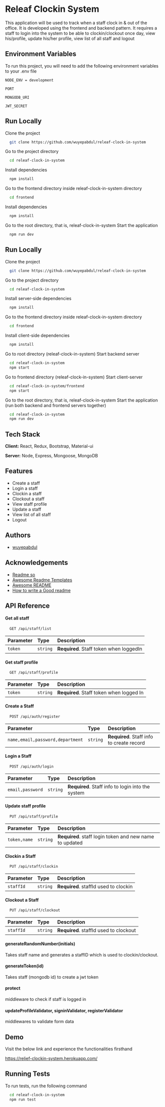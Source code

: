 # Releaf Clockin System

This application will be used to track when a staff clock in & out of the office. It is developed using the frontend and backend pattern. It requires a staff to login into the system to be able to clockin/clockout once day, view his/profile, update his/her profile, view list of all staff and logout
## Environment Variables

To run this project, you will need to add the following environment variables to your .env file

`NODE_ENV = development`

`PORT`

`MONGODB_URI`

`JWT_SECRET`

## Run Locally

Clone the project

```bash
  git clone https://github.com/wuyepabdul/releaf-clock-in-system
```

Go to the project directory

```bash
  cd releaf-clock-in-system
```

Install dependencies

```bash
  npm install
```

Go to the frontend directory inside releaf-clock-in-system directory

```bash
  cd frontend
```

Install dependencies

```bash
  npm install
```

Go to the root directory, that is, releaf-clock-in-system
Start the application

```bash
  npm run dev
```

## Run Locally

Clone the project

```bash
  git clone https://github.com/wuyepabdul/releaf-clock-in-system
```

Go to the project directory

```bash
  cd releaf-clock-in-system
```

Install server-side dependencies 

```bash
  npm install
```

Go to the frontend directory inside releaf-clock-in-system directory

```bash
  cd frontend
```

Install client-side dependencies

```bash
  npm install
```

Go to root directory (releaf-clock-in-system)
Start backend server

```bash
  cd releaf-clock-in-system
  npm start
```

Go to frontend directory (releaf-clock-in-system)
Start client-server

```bash
  cd releaf-clock-in-system/frontend
  npm start
```

Go to the root directory, that is, releaf-clock-in-system
Start the application (run both backend and frontend servers together)

```bash
  cd releaf-clock-in-system
  npm run dev
```

## Tech Stack

**Client:** React, Redux, Bootstrap, Material-ui

**Server:** Node, Express, Mongoose, MongoDB

  
## Features

- Create a staff
- Login a staff
- Clockin a staff
- Clockout a staff
- View staff profile
- Update a staff
- View list of all staff
- Logout
## Authors

- [wuyepabdul](https://github.com/wuyepabdul/)

  
## Acknowledgements

 - [Readme so](https://readme.so)
 - [Awesome Readme Templates](https://awesomeopensource.com/project/elangosundar/awesome-README-templates)
 - [Awesome README](https://github.com/matiassingers/awesome-readme)
 - [How to write a Good readme](https://bulldogjob.com/news/449-how-to-write-a-good-readme-for-your-github-project)

  ## API Reference

#### Get all staff

```http
  GET /api/staff/list
```

| Parameter | Type     | Description                             |
| :-------- | :------- | :-------------------------------------- |
| `token`   | `string` | **Required**. Staff token when loggedIn |

#### Get staff profile

```http
  GET /api/staff/profile
```

| Parameter | Type     | Description                              |
| :-------- | :------- | :--------------------------------------- |
| `token`   | `string` | **Required**. Staff token when logged In |

#### Create a Staff

```http
  POST /api/auth/register
```

| Parameter                        | Type     | Description                               |
| :------------------------------- | :------- | :---------------------------------------- |
| `name,email,password,department` | `string` | **Required**. Staff info to create record |

#### Login a Staff

```http
  POST /api/auth/login
```

| Parameter        | Type     | Description                                       |
| :--------------- | :------- | :------------------------------------------------ |
| `email,password` | `string` | **Required**. Staff info to login into the system |

#### Update staff profile

```http
  PUT /api/staff/profile
```

| Parameter    | Type     | Description                                             |
| :----------- | :------- | :------------------------------------------------------ |
| `token,name` | `string` | **Required**. staff login token and new name to updated |

#### Clockin a Staff

```http
  PUT /api/staff/clockin
```

| Parameter | Type     | Description                           |
| :-------- | :------- | :------------------------------------ |
| `staffId` | `string` | **Required**. staffId used to clockin |

#### Clockout a Staff

```http
  PUT /api/staff/clockout
```

| Parameter | Type     | Description                            |
| :-------- | :------- | :------------------------------------- |
| `staffId` | `string` | **Required**. staffId used to clockout |

#### generateRandomNumber(initials)

Takes staff name and generates a staffID which is used to clockin/clockout.

#### generateToken(id)

Takes staff (mongodb id) to create a jwt token

#### protect

middleware to check if staff is logged in

#### updateProfileValidator, signinValidator, registerValidator

middlewares to validate form data
## Demo

Visit the below link and experience the functionalities firsthand

https://relief-clockin-system.herokuapp.com/
  
## Running Tests

To run tests, run the following command

```bash
  cd releaf-clock-in-system
  npm run test
```

  
